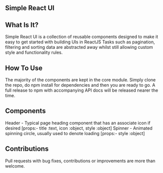 ## Simple React UI

## What Is It?

Simple React UI is a collection of reusable components designed to make it easy to get started with building UIs in ReactJS
Tasks such as pagination, filtering and sorting data are abstracted away whilst still allowing custom style and functionality rules.

## How To Use

The majority of the components are kept in the core module. Simply clone the repo, do npm install for dependencies and then you are ready to go. A full release to npm with accompanying API docs will be released nearer the time.

## Components

Header - Typical page heading component that has an associate icon if desired [props:- title :text, icon :object, style :object]
Spinner - Animated spinning circle, usually used to denote loading [props:- style :object]

## Contributions

Pull requests with bug fixes, contributions or improvements are more than welcome.
